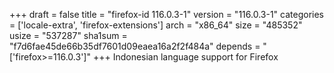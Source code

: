 +++
draft = false
title = "firefox-id 116.0.3-1"
version = "116.0.3-1"
categories = ['locale-extra', 'firefox-extensions']
arch = "x86_64"
size = "485352"
usize = "537287"
sha1sum = "f7d6fae45de66b35df7601d09eaea16a2f2f484a"
depends = "['firefox>=116.0.3']"
+++
Indonesian language support for Firefox